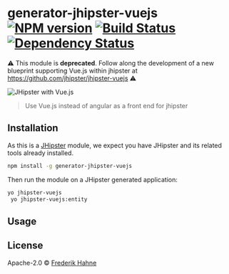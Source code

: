 # generator-jhipster-vuejs [![NPM version][npm-image]][npm-url] [![Build Status][travis-image]][travis-url] [![Dependency Status][daviddm-image]][daviddm-url]

:warning: This module is **deprecated**. Follow along the development of a new blueprint supporting Vue.js within jhipster at https://github.com/jhipster/jhipster-vuejs :warning:

![JHipster with Vue.js][logo-image]

> Use Vue.js instead of angular as a front end for jhipster

## Installation

As this is a [JHipster](http://jhipster.github.io/) module, we expect you have JHipster and its related tools already installed.

```bash
npm install -g generator-jhipster-vuejs
```

Then run the module on a JHipster generated application:

```bash
yo jhipster-vuejs
 yo jhipster-vuejs:entity
```

## Usage

## License

Apache-2.0 © [Frederik Hahne](http://atomfrede.github.io/shiny-adventure/)

[npm-image]: https://badge.fury.io/js/generator-jhipster-vuejs.svg
[npm-url]: https://npmjs.org/package/generator-jhipster-vuejs
[travis-image]: https://travis-ci.org/atomfrede/generator-jhipster-vuejs.svg?branch=master
[travis-url]: https://travis-ci.org/atomfrede/generator-jhipster-vuejs
[daviddm-image]: https://david-dm.org/atomfrede/generator-jhipster-vuejs.svg?theme=shields.io
[daviddm-url]: https://david-dm.org/atomfrede/generator-jhipster-vuejs
[logo-image]: https://raw.githubusercontent.com/atomfrede/generator-jhipster-vuejs/master/logo-vueister.svg.png
